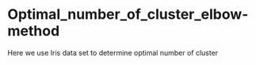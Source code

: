 # Optimal_number_of_cluster_elbow-method
Here we use Iris data set to determine optimal number of cluster
